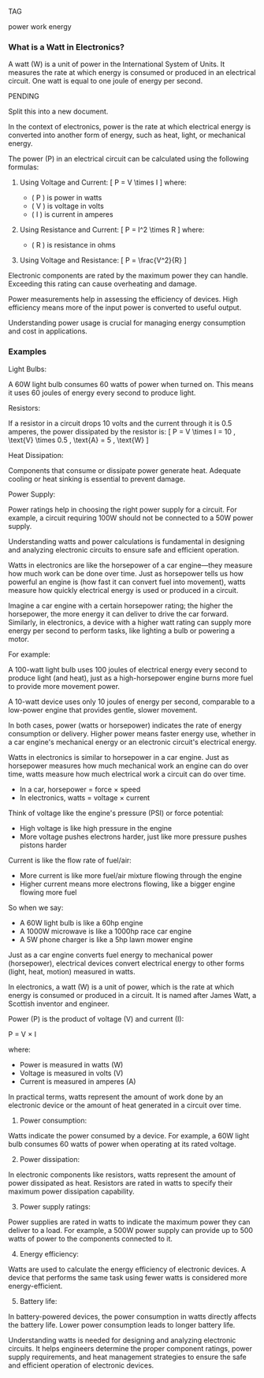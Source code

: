 TAG

power
work
energy

### What is a Watt in Electronics?

A watt (W) is a unit of power in the International System of Units. It measures the rate at which energy is consumed or produced in an electrical circuit. One watt is equal to one joule of energy per second.

PENDING

Split this into a new document.

In the context of electronics, power is the rate at which electrical energy is converted into another form of energy, such as heat, light, or mechanical energy.

The power (P) in an electrical circuit can be calculated using the following formulas:

1. Using Voltage and Current:
   \[
   P = V \times I
   \]
   where:
   - \( P \) is power in watts
   - \( V \) is voltage in volts
   - \( I \) is current in amperes

2. Using Resistance and Current:
   \[
   P = I^2 \times R
   \]
   where:
   - \( R \) is resistance in ohms

3. Using Voltage and Resistance:
   \[
   P = \frac{V^2}{R}
   \]


Electronic components are rated by the maximum power they can handle. Exceeding this rating can cause overheating and damage.

Power measurements help in assessing the efficiency of devices. High efficiency means more of the input power is converted to useful output.

Understanding power usage is crucial for managing energy consumption and cost in applications.

### Examples

Light Bulbs: 

A 60W light bulb consumes 60 watts of power when turned on. This means it uses 60 joules of energy every second to produce light.

Resistors: 

If a resistor in a circuit drops 10 volts and the current through it is 0.5 amperes, the power dissipated by the resistor is:
   \[
   P = V \times I = 10 \, \text{V} \times 0.5 \, \text{A} = 5 \, \text{W}
   \]

Heat Dissipation: 

Components that consume or dissipate power generate heat. Adequate cooling or heat sinking is essential to prevent damage.

Power Supply: 

Power ratings help in choosing the right power supply for a circuit. For example, a circuit requiring 100W should not be connected to a 50W power supply.


Understanding watts and power calculations is fundamental in designing and analyzing electronic circuits to ensure safe and efficient operation.

Watts in electronics are like the horsepower of a car engine—they measure how much work can be done over time. Just as horsepower tells us how powerful an engine is (how fast it can convert fuel into movement), watts measure how quickly electrical energy is used or produced in a circuit.

Imagine a car engine with a certain horsepower rating; the higher the horsepower, the more energy it can deliver to drive the car forward. Similarly, in electronics, a device with a higher watt rating can supply more energy per second to perform tasks, like lighting a bulb or powering a motor.

For example:

A 100-watt light bulb uses 100 joules of electrical energy every second to produce light (and heat), just as a high-horsepower engine burns more fuel to provide more movement power.

A 10-watt device uses only 10 joules of energy per second, comparable to a low-power engine that provides gentle, slower movement.

In both cases, power (watts or horsepower) indicates the rate of energy consumption or delivery. Higher power means faster energy use, whether in a car engine's mechanical energy or an electronic circuit's electrical energy.

Watts in electronics is similar to horsepower in a car engine. Just as horsepower measures how much mechanical work an engine can do over time, watts measure how much electrical work a circuit can do over time.

- In a car, horsepower = force × speed
- In electronics, watts = voltage × current

Think of voltage like the engine's pressure (PSI) or force potential:

- High voltage is like high pressure in the engine
- More voltage pushes electrons harder, just like more pressure pushes pistons harder

Current is like the flow rate of fuel/air:

- More current is like more fuel/air mixture flowing through the engine
- Higher current means more electrons flowing, like a bigger engine flowing more fuel

So when we say:

- A 60W light bulb is like a 60hp engine
- A 1000W microwave is like a 1000hp race car engine
- A 5W phone charger is like a 5hp lawn mower engine

Just as a car engine converts fuel energy to mechanical power (horsepower), electrical devices convert electrical energy to other forms (light, heat, motion) measured in watts.

In electronics, a watt (W) is a unit of power, which is the rate at which energy is consumed or produced in a circuit. It is named after James Watt, a Scottish inventor and engineer.

Power (P) is the product of voltage (V) and current (I):

P = V × I

where:
- Power is measured in watts (W)
- Voltage is measured in volts (V)
- Current is measured in amperes (A)

In practical terms, watts represent the amount of work done by an electronic device or the amount of heat generated in a circuit over time.

1. Power consumption: 

Watts indicate the power consumed by a device. For example, a 60W light bulb consumes 60 watts of power when operating at its rated voltage.

2. Power dissipation: 

In electronic components like resistors, watts represent the amount of power dissipated as heat. Resistors are rated in watts to specify their maximum power dissipation capability.

3. Power supply ratings: 

Power supplies are rated in watts to indicate the maximum power they can deliver to a load. For example, a 500W power supply can provide up to 500 watts of power to the components connected to it.

4. Energy efficiency: 

Watts are used to calculate the energy efficiency of electronic devices. A device that performs the same task using fewer watts is considered more energy-efficient.

5. Battery life: 

In battery-powered devices, the power consumption in watts directly affects the battery life. Lower power consumption leads to longer battery life.

Understanding watts is needed for designing and analyzing electronic circuits. It helps engineers determine the proper component ratings, power supply requirements, and heat management strategies to ensure the safe and efficient operation of electronic devices.
